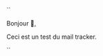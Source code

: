 ``<html>
  <body>
    <p>Bonjour 👋,</p>
    <p>Ceci est un test du mail tracker.</p>
    <img src="https://TON-SITE.netlify.app/.netlify/functions/track?uid=test001" width="1" height="1" style="display:none;" />
  </body>
</html>
``
